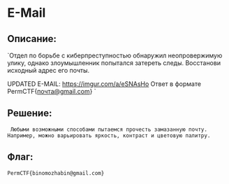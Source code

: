 # E-Mail 
## Описание:
`Отдел по борьбе с киберпреступностью обнаружил неопровержимую улику, однако злоумышленник попытался затереть следы. Восстанови исходный адрес его почты.

UPDATED E-MAIL: https://imgur.com/a/eSNAsHo Ответ в формате PermCTF{почта@gmail.com}
`
## Решение:
` Любыми возможными способами пытаемся прочесть замазанную почту. Например, можно варьировать яркость, контраст и цветовую палитру.`

## Флаг:
`PermCTF{binomozhabin@gmail.com}`
